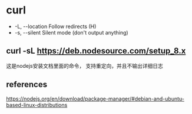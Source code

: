 # curl
  * -L, --location      Follow redirects (H) 
  * -s, --silent        Silent mode (don't output anything)
  
## curl -sL https://deb.nodesource.com/setup_8.x
这是nodejs安装文档里面的命令， 支持重定向，并且不输出详细日志
## references 
  https://nodejs.org/en/download/package-manager/#debian-and-ubuntu-based-linux-distributions  
  
